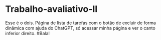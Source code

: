# Trabalho-avaliativo-II
Esse é o dois. Página de lista de tarefas com o botão de excluir de forma dinâmica com ajuda do ChatGPT, só acessar minha página e ver o canto inferior direito. #Bala!

